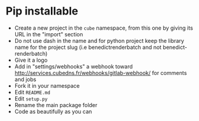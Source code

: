 # Pip installable

- Create a new project in the `cube` namespace, from this one by giving its 
URL in the "import" section
- Do not use dash in the name and for python project keep the library name for the project slug (i.e benedictrenderbatch and not benedict-renderbatch)
- Give it a logo
- Add in "settings/webhooks" a webhook toward http://services.cubedns.fr/webhooks/gitlab-webhook/ for comments and jobs
- Fork it in your namespace
- Edit `README.md`
- Edit `setup.py`
- Rename the main package folder
- Code as beautifully as you can

